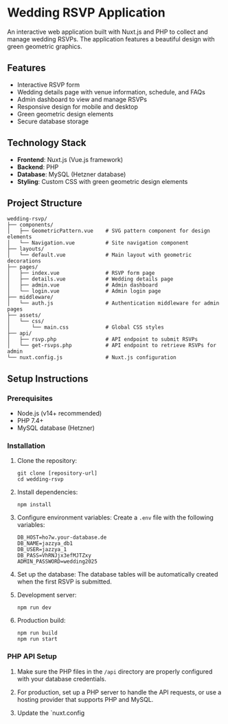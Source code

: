# Wedding RSVP Application

An interactive web application built with Nuxt.js and PHP to collect and manage wedding RSVPs. The application features a beautiful design with green geometric graphics.

## Features

- Interactive RSVP form
- Wedding details page with venue information, schedule, and FAQs
- Admin dashboard to view and manage RSVPs
- Responsive design for mobile and desktop
- Green geometric design elements
- Secure database storage

## Technology Stack

- **Frontend**: Nuxt.js (Vue.js framework)
- **Backend**: PHP
- **Database**: MySQL (Hetzner database)
- **Styling**: Custom CSS with green geometric design elements

## Project Structure

```
wedding-rsvp/
├── components/
│   ├── GeometricPattern.vue    # SVG pattern component for design elements
│   └── Navigation.vue          # Site navigation component
├── layouts/
│   └── default.vue             # Main layout with geometric decorations
├── pages/
│   ├── index.vue               # RSVP form page
│   ├── details.vue             # Wedding details page
│   ├── admin.vue               # Admin dashboard
│   └── login.vue               # Admin login page
├── middleware/
│   └── auth.js                 # Authentication middleware for admin pages
├── assets/
│   └── css/
│       └── main.css            # Global CSS styles
├── api/
│   ├── rsvp.php                # API endpoint to submit RSVPs
│   └── get-rsvps.php           # API endpoint to retrieve RSVPs for admin
└── nuxt.config.js              # Nuxt.js configuration
```

## Setup Instructions

### Prerequisites

- Node.js (v14+ recommended)
- PHP 7.4+
- MySQL database (Hetzner)

### Installation

1. Clone the repository:
   ```
   git clone [repository-url]
   cd wedding-rsvp
   ```

2. Install dependencies:
   ```
   npm install
   ```

3. Configure environment variables:
   Create a `.env` file with the following variables:
   ```
   DB_HOST=ho7w.your-database.de
   DB_NAME=jazzya_db1
   DB_USER=jazzya_1
   DB_PASS=VhRNJjx3efMJTZxy
   ADMIN_PASSWORD=wedding2025
   ```

4. Set up the database:
   The database tables will be automatically created when the first RSVP is submitted.

5. Development server:
   ```
   npm run dev
   ```

6. Production build:
   ```
   npm run build
   npm run start
   ```

### PHP API Setup

1. Make sure the PHP files in the `/api` directory are properly configured with your database credentials.

2. For production, set up a PHP server to handle the API requests, or use a hosting provider that supports PHP and MySQL.

3. Update the `nuxt.config